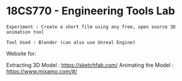 # **18CS770 - Engineering Tools Lab**

```
Experiment : Create a short film using any free, open source 3D animation tool

Tool Used : Blender (can also use Unreal Engine)
```

Website for:

Extracting 3D Model : https://sketchfab.com/
Animating the Model : https://www.mixamo.com/#/

